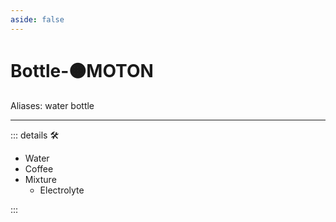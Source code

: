 ```yaml
---
aside: false
---
```

# Bottle-🟠<motor>MOTON</motor>

Aliases: water bottle

---

<!-- =================================================== -->
<!-- =================================================== -->
<!-- =================================================== -->
<!-- =================================================== -->
<!-- =================================================== -->
::: details 🛠

- Water
- Coffee
- Mixture
    - Electrolyte

:::
